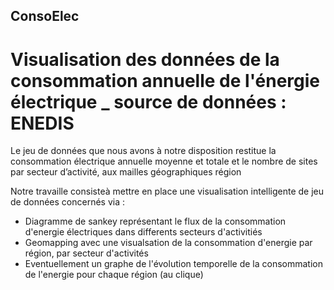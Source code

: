 ## ConsoElec

# Visualisation des données de la consommation annuelle de l'énergie électrique _ source de données : ENEDIS

Le jeu de données que nous avons à notre disposition restitue la consommation électrique annuelle moyenne et totale et le nombre de sites par secteur d’activité, aux mailles géographiques région

Notre travaille consisteà mettre en place une visualisation intelligente de jeu de données concernés via :
- Diagramme de sankey représentant le flux de la consommation d'energie électriques dans differents secteurs d'activitiés
- Geomapping avec une visualsation de la consommation d'energie par région, par secteur d'activités 
- Eventuellement un graphe de l'évolution temporelle de la consommation de l'energie pour chaque région (au clique)
